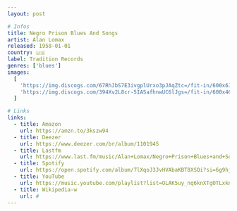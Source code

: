 ```yaml
---
layout: post

# Infos
title: Negro Prison Blues And Songs
artist: Alan Lomax
released: 1958-01-01
country: 🇺🇸
label: Tradition Records
genres: ['blues']
images:
  [
    'https://img.discogs.com/67RhJbS7E3ivgplUrxo3pJAqZtc=/fit-in/600x611/filters:strip_icc():format(jpeg):mode_rgb():quality(90)/discogs-images/R-5473120-1394266479-2598.jpeg.jpg',
    'https://img.discogs.com/394Xv2L8cr-5IASafhnwUC6lJgs=/fit-in/600x462/filters:strip_icc():format(jpeg):mode_rgb():quality(90)/discogs-images/R-5473120-1394266493-4704.jpeg.jpg',
  ]

# Links
links:
  - title: Amazon
    url: https://amzn.to/3kszw94
  - title: Deezer
    url: https://www.deezer.com/br/album/1101945
  - title: Lastfm
    url: https://www.last.fm/music/Alan+Lomax/Negro+Prison+Blues+and+Songs
  - title: Spotify
    url: https://open.spotify.com/album/7lXqoJ3JvHVAbaKBT8XSQi?si=6g9hjE3OQqeODJwpcrbl_w
  - title: YouTube
    url: https://music.youtube.com/playlist?list=OLAK5uy_nq6knXTgOTLxknjIOLs7JjIWF84Hskdes
  - title: Wikipedia-w
    url: #
---
```

